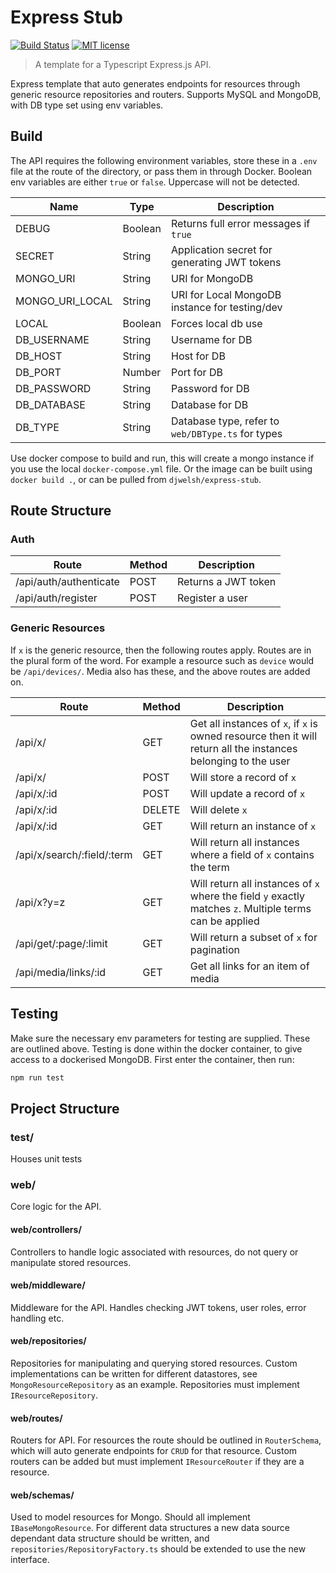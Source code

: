 # Express Stub
[![Build Status](https://travis-ci.com/wel-shy/express-stub.svg?branch=master)](https://travis-ci.com/wel-shy/express-stub)
[![MIT license](https://img.shields.io/badge/License-MIT-blue.svg)](https://lbesson.mit-license.org/)

> A template for a Typescript Express.js API.

Express template that auto generates endpoints for resources through generic resource repositories and routers. Supports
MySQL and MongoDB, with DB type set using env variables.

## Build
The API requires the following environment variables, store these in a `.env` file at the route of the directory,
or pass them in through Docker. Boolean env variables are either `true` or `false`. Uppercase will not be detected.

| **Name**              | **Type**| **Description**                                                                             |
|-----------------------|---------|---------------------------------------------------------------------------------------------|
| DEBUG                 | Boolean | Returns full error messages if `true`                                                       |
| SECRET                | String  | Application secret for generating JWT tokens                                                |
| MONGO_URI             | String  | URI for MongoDB                                                                             |
| MONGO_URI_LOCAL       | String  | URI for Local MongoDB instance for testing/dev                                              |
| LOCAL                 | Boolean | Forces local db use                                                                         |
| DB_USERNAME           | String  | Username for DB                                                                             |
| DB_HOST               | String  | Host for DB                                                                                 |
| DB_PORT               | Number  | Port for DB                                                                                 |
| DB_PASSWORD           | String  | Password for DB                                                                             |
| DB_DATABASE           | String  | Database for DB                                                                             |
| DB_TYPE               | String  | Database type, refer to `web/DBType.ts` for types                                           |

Use docker compose to build and run, this will create a mongo instance if you use the local `docker-compose.yml` file.
Or the image can be built using `docker build .`, or can be pulled from `djwelsh/express-stub`.

## Route Structure
### Auth
| Route | Method | Description |
|-------|--------|-------------|
| /api/auth/authenticate | POST | Returns a JWT token |
| /api/auth/register | POST | Register a user |

### Generic Resources
If `x` is the generic resource, then the following routes apply. Routes are in the plural form of the word.
For example a resource such as `device` would be `/api/devices/`.
Media also has these, and the above routes are added on.

| Route | Method | Description |
|-------|--------|-------------|
| /api/x/ | GET | Get all instances of `x`, if `x` is owned resource then it will return all the instances belonging to the user |
| /api/x/ | POST | Will store a record of `x`|
| /api/x/:id | POST | Will update a record of `x` |
| /api/x/:id | DELETE | Will delete `x` |
| /api/x/:id | GET | Will return an instance of `x` |
| /api/x/search/:field/:term | GET | Will return all instances where a field of `x` contains the term |
| /api/x?y=z | GET | Will return all instances of `x` where the field `y` exactly matches `z`. Multiple terms can be applied |
| /api/get/:page/:limit | GET | Will return a subset of `x` for pagination |
| /api/media/links/:id | GET | Get all links for an item of media |

## Testing
Make sure the necessary env parameters for testing are supplied. These are outlined above. Testing is done
within the docker container, to give access to a dockerised MongoDB. First enter the container, then run:
```bash
npm run test
```

## Project Structure
### test/
Houses unit tests

### web/
Core logic for the API.

#### web/controllers/
Controllers to handle logic associated with resources, do not query or manipulate stored resources.

#### web/middleware/
Middleware for the API. Handles checking JWT tokens, user roles, error handling etc.

#### web/repositories/
Repositories for manipulating and querying stored resources. Custom implementations can be written for different
datastores, see `MongoResourceRepository` as an example. Repositories must implement `IResourceRepository`.

#### web/routes/
Routers for API. For resources the route should be outlined in `RouterSchema`, which will auto generate endpoints
for `CRUD` for that resource. Custom routers can be added but must implement `IResourceRouter` if they are a 
resource.

#### web/schemas/
Used to model resources for Mongo. Should all implement `IBaseMongoResource`. For different data structures a
new data source dependant data structure should be written, and `repositories/RepositoryFactory.ts` should be
extended to use the new interface.
